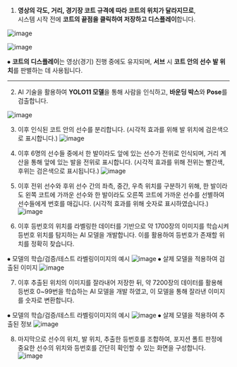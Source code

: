 
1. **영상의 각도, 거리, 경기장 코트 규격에 따라 코트의 위치가 달라지므로**,  
시스템 시작 전에 **코트의 끝점을 클릭하여 저장하고 디스플레이**합니다.

![image](https://github.com/user-attachments/assets/69e17c0d-8e1f-442c-8d2c-aa343d8a2751)

![image](https://github.com/user-attachments/assets/1f8cef7a-cbf8-4a66-9a8e-2e25bb1985da)

⦁ **코트의 디스플레이**는 영상(경기) 진행 중에도 유지되며, **서브** 시 **코트 안의 선수 발 위치**를 판별하는 데 사용됩니다.

---

2. AI 기술을 활용하여 **YOLO11 모델**을 통해 사람을 인식하고, **바운딩 박스**와 **Pose**를 검출합니다.

![image](https://github.com/user-attachments/assets/37ae584c-5153-4918-bb19-1f23c87fa8f5)

3. 이후 인식된 코트 안의 선수를 분리합니다.
(시각적 효과를 위해 발 위치에 검은색으로 표시합니다.)
![image](https://github.com/user-attachments/assets/78f497e7-7163-4654-ad91-d2b0690b5a37)

4. 이후 6명의 선수들 중에서 한 발이라도 앞에 있는 선수가 전위로 인식되며, 거리 계산을 통해 앞에 있는 발을 전위로 표시합니다. 
(시각적 효과를 위해 전위는 빨간색, 후위는 검은색으로 표시됩니다.)
![image](https://github.com/user-attachments/assets/226d522e-b847-40bf-b702-e9d6dc74746a)

5. 이후 전위 선수와 후위 선수 간의 좌측, 중간, 우측 위치를 구분하기 위해, 한 발이라도 왼쪽 코트에 가까운 선수와 한 발이라도 오른쪽 코트에 가까운 선수를 선별하여 선수들에게 번호를 매깁니다.
(시각적 효과를 위해 숫자로 표시하였습니다.)
![image](https://github.com/user-attachments/assets/78e1959b-c467-46dc-94d3-1051110c0bfb)

6. 이후 등번호의 위치를 라벨링한 데이터를 기반으로 약 1700장의 이미지를 학습시켜 등번호 위치를 탐지하는 AI 모델을 개발합니다. 이를 활용하여 등번호가 존재할 위치를 정확히 찾습니다.

⦁ 모델의 학습/검증/테스트 라벨링이미지의 예시
![image](https://github.com/user-attachments/assets/cc8e256a-2c51-4d80-8737-3fcffc98e668)
⦁ 살제 모델을 적용하여 검출된 이미지
![image](https://github.com/user-attachments/assets/60b4c327-bc31-4176-a096-03eaf988e96d)

7. 이후 추출된 위치의 이미지를 잘라내어 저장한 뒤, 약 7200장의 데이터를 활용해 등번호 0~99번을 학습하는 AI 모델을 개발 하였고, 이 모델을 통해 잘라낸 이미지를 숫자로 변환합니다.

⦁ 모델의 학습/검증/테스트 라벨링이미지의 예시
![image](https://github.com/user-attachments/assets/d0ea6f7e-1d70-433f-8795-8e6d606ff0b9)
⦁ 살제 모델을 적용하여 추출된 정보
![image](https://github.com/user-attachments/assets/8bf6873f-1928-4fd0-9682-cd39e13dfb83)

8. 마지막으로 선수의 위치, 발 위치, 추출한 등번호를 조합하여, 포지션 폴트 판정에 중요한 선수의 위치와 등번호를 간단히 확인할 수 있는 화면을 구성합니다.
![image](https://github.com/user-attachments/assets/953b9517-2c13-4209-9efc-c2378b76f088)





